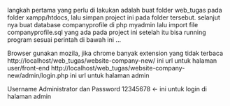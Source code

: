 
langkah pertama yang perlu di lakukan adalah buat folder web_tugas pada folder xampp/htdocs, lalu simpan project ini pada folder tersebut. selanjut nya buat database companyprofile di php myadmin
lalu import file companyprofile.sql yang ada pada project ini
setelah itu bisa running program sesuai perintah di bawah ini ...

Browser gunakan mozila, jika chrome banyak extension yang tidak terbaca
http://localhost/web_tugas/website-company-new/ ini url untuk halaman user/front-end
http://localhost/web_tugas/website-company-new/admin/login.php ini url untuk halaman admin

Username Administrator dan Password 12345678 <- ini untuk login di halaman admin
